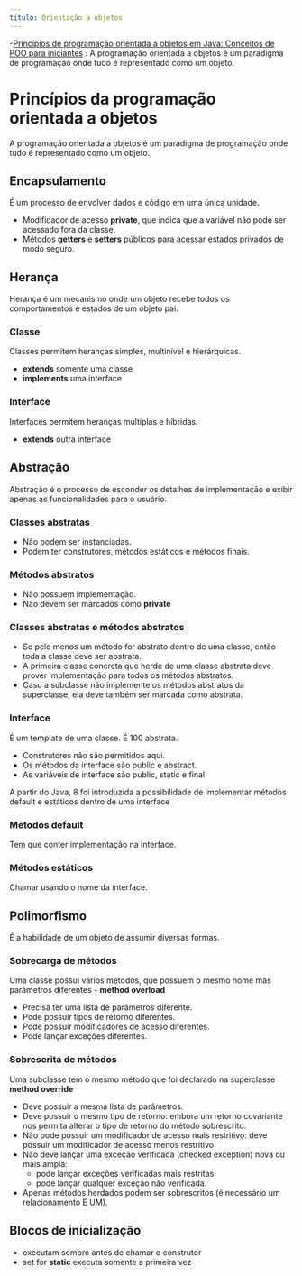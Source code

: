 ```yaml
---
titulo: Orientação a objetos
---
```

-[Princípios de programação orientada a objetos em Java: Conceitos de POO para iniciantes](https://www.freecodecamp.org/portuguese/news/principios-de-programacao-orientada-a-objetos-em-java-conceitos-de-poo-para-iniciantes/) : A programação orientada a objetos é um paradigma de programação onde tudo é representado como um objeto.

# Princípios da programação orientada a objetos

A programação orientada a objetos é um paradigma de programação onde tudo é representado como um objeto.

## Encapsulamento

É um processo de envolver dados e código em uma única unidade.

- Modificador de acesso **private**, que indica que a variável não pode ser acessado fora da classe.
- Métodos **getters** e **setters** públicos para acessar estados privados de modo seguro.

## Herança

Herança é um mecanismo onde um objeto recebe todos os comportamentos e estados de um objeto pai.

### Classe

Classes permitem heranças simples, multinível e hierárquicas. 

- **extends** somente uma classe
- **implements** uma interface

### Interface

Interfaces permitem heranças múltiplas e híbridas.

- **extends** outra interface

## Abstração

Abstração é o processo de esconder os detalhes de implementação e exibir apenas as funcionalidades para o usuário.

### Classes abstratas

- Não podem ser instanciadas.
- Podem ter construtores, métodos estáticos e métodos finais.

### Métodos abstratos

- Não possuem implementação.
- Não devem ser marcados como **private**

### Classes abstratas e métodos abstratos

- Se pelo menos um método for abstrato dentro de uma classe, então toda a classe deve ser abstrata.
- A primeira classe concreta que herde de uma classe abstrata deve prover implementação para todos os métodos abstratos.
- Caso a subclasse não implemente os métodos abstratos da superclasse, ela deve também ser marcada como abstrata.

### Interface

É um template de uma classe. É 100 abstrata. 

- Construtores não são permitidos aqui.
- Os métodos da interface são public e abstract.
- As variáveis de interface são public, static e final

A partir do Java, 8 foi introduzida a possibilidade de implementar métodos default e estáticos dentro de uma interface

### Métodos default

Tem que conter implementação na interface.

### Métodos estáticos

Chamar usando o nome da interface.

## Polimorfismo

É  a habilidade de um objeto de assumir diversas formas.

### Sobrecarga de métodos

Uma classe possui vários métodos, que possuem o mesmo nome mas parâmetros diferentes - **method overload**

- Precisa ter uma lista de parâmetros diferente.
- Pode possuir tipos de retorno diferentes.
- Pode possuir modificadores de acesso diferentes.
- Pode lançar exceções diferentes.

### Sobrescrita de métodos

Uma subclasse tem o mesmo método que foi declarado na superclasse **method override**

- Deve possuir a mesma lista de parâmetros.
- Deve possuir o mesmo tipo de retorno: embora um retorno covariante nos permita alterar o tipo de retorno do método sobrescrito.
- Não pode possuir um modificador de acesso mais restritivo: deve possuir um modificador de acesso menos restritivo.
- Não deve lançar uma exceção verificada (checked exception) nova ou mais ampla:
  - pode lançar exceções verificadas mais restritas
  - pode lançar qualquer exceção não verificada.
- Apenas métodos herdados podem ser sobrescritos (é necessário um relacionamento É UM).

## Blocos de inicialização

- executam sempre antes de chamar o construtor
- set for **static** executa somente a primeira vez

